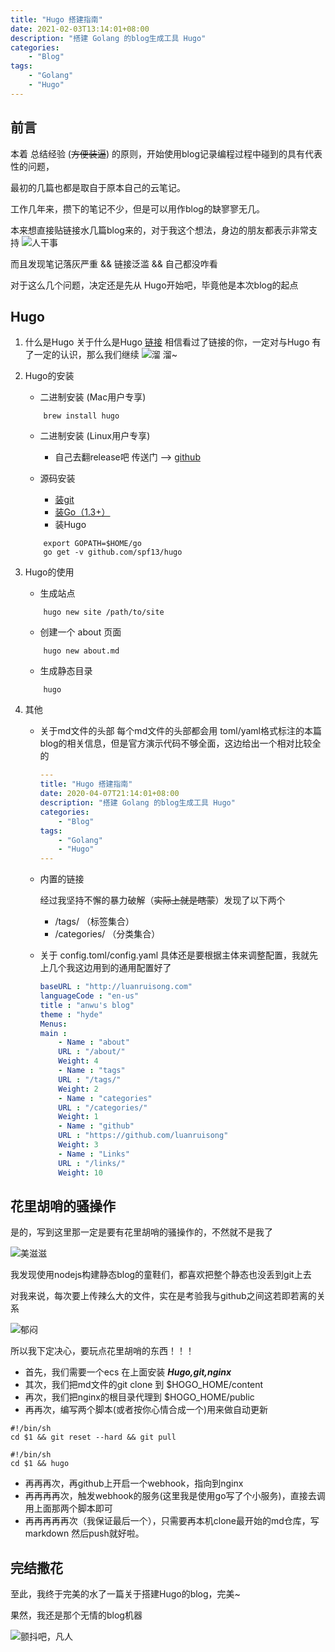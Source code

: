 ```yaml
---
title: "Hugo 搭建指南"
date: 2021-02-03T13:14:01+08:00
description: "搭建 Golang 的blog生成工具 Hugo"
categories:
    - "Blog"
tags:
    - "Golang"
    - "Hugo"
---
```





## 前言

本着 总结经验 (~~方便装逼~~) 的原则，开始使用blog记录编程过程中碰到的具有代表性的问题，

最初的几篇也都是取自于原本自己的云笔记。

工作几年来，攒下的笔记不少，但是可以用作blog的缺寥寥无几。

本来想直接贴链接水几篇blog来的，对于我这个想法，身边的朋友都表示非常支持
![人干事](https://gitee.com/luanruisong/blog_img/raw/master//20210203163437.png)

而且发现笔记落灰严重 && 链接泛滥 && 自己都没咋看

对于这么几个问题，决定还是先从 Hugo开始吧，毕竟他是本次blog的起点

## Hugo

 1. 什么是Hugo
    关于什么是Hugo [链接](http://baidu.luanruisong.com/?q=%E4%BB%80%E4%B9%88%E6%98%AFHugo)
    相信看过了链接的你，一定对与Hugo 有了一定的认识，那么我们继续
    ![溜](https://gitee.com/luanruisong/blog_img/raw/master//20210203164804.png)
    溜~

 2. Hugo的安装
    - 二进制安装 (Mac用户专享)

    ```shell
        brew install hugo
    ```

    - 二进制安装 (Linux用户专享)
      - 自己去翻release吧 传送门 --> [github](https://github.com/gohugoio/hugo/releases)
    
    - 源码安装

      - [装git](http://baidu.luanruisong.com/?q=%E8%A3%85git)
      - [装Go（1.3+）](http://baidu.luanruisong.com/?q=%E8%A3%85go)
      - 装Hugo

    ```shell
        export GOPATH=$HOME/go
        go get -v github.com/spf13/hugo
    ```

 3. Hugo的使用

    - 生成站点

    ```shell
        hugo new site /path/to/site
    ```

    - 创建一个 about 页面

    ```shell
        hugo new about.md
    ```

    - 生成静态目录

    ```shell
        hugo    
    ```

 4. 其他
    - 关于md文件的头部
        每个md文件的头部都会用 toml/yaml格式标注的本篇blog的相关信息，但是官方演示代码不够全面，这边给出一个相对比较全的

        ```yaml
        ---
        title: "Hugo 搭建指南"
        date: 2020-04-07T21:14:01+08:00
        description: "搭建 Golang 的blog生成工具 Hugo"
        categories:
            - "Blog"
        tags:
            - "Golang"
            - "Hugo"
        ---
        ```

    - 内置的链接

        经过我坚持不懈的暴力破解（~~实际上就是瞎蒙~~）发现了以下两个
      - /tags/ （标签集合）
      - /categories/ （分类集合）

    - 关于 config.toml/config.yaml
        具体还是要根据主体来调整配置，我就先上几个我这边用到的通用配置好了

        ```yaml
        baseURL : "http://luanruisong.com"
        languageCode : "en-us"
        title : "anwu's blog"
        theme : "hyde"
        Menus:
        main :
            - Name : "about"
            URL : "/about/"
            Weight: 4
            - Name : "tags"
            URL : "/tags/"
            Weight: 2
            - Name : "categories"
            URL : "/categories/"
            Weight: 1
            - Name : "github"
            URL : "https://github.com/luanruisong"
            Weight: 3
            - Name : "Links"
            URL : "/links/"
            Weight: 10
        ```

## 花里胡哨的骚操作

是的，写到这里那一定是要有花里胡哨的骚操作的，不然就不是我了

![美滋滋](https://gitee.com/luanruisong/blog_img/raw/master//20210203170827.png)

我发现使用nodejs构建静态blog的童鞋们，都喜欢把整个静态也没丢到git上去

对我来说，每次要上传辣么大的文件，实在是考验我与github之间这若即若离的关系

![郁闷](https://gitee.com/luanruisong/blog_img/raw/master//20210203171019.png)

所以我下定决心，要玩点花里胡哨的东西！！！

- 首先，我们需要一个ecs 在上面安装 ***Hugo,git,nginx***
- 其次，我们把md文件的git clone 到 $HOGO_HOME/content
- 再次，我们把nginx的根目录代理到 $HOGO_HOME/public
- 再再次，编写两个脚本(或者按你心情合成一个)用来做自动更新

```shell
#!/bin/sh
cd $1 && git reset --hard && git pull
```

```shell
#!/bin/sh
cd $1 && hugo
```

- 再再再次，再github上开启一个webhook，指向到nginx
- 再再再再次，触发webhook的服务(这里我是使用go写了个小服务)，直接去调用上面那两个脚本即可
- 再再再再再次（我保证最后一个），只需要再本机clone最开始的md仓库，写markdown 然后push就好啦。

## 完结撒花

至此，我终于完美的水了一篇关于搭建Hugo的blog，完美~

果然，我还是那个无情的blog机器

![颤抖吧，凡人](https://gitee.com/luanruisong/blog_img/raw/master//20210203172223.png)